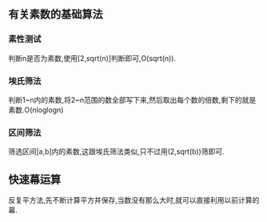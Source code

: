 ## 有关素数的基础算法
### 素性测试
  判断n是否为素数,使用[2,sqrt(n)]判断即可,O(sqrt(n)).
### 埃氏筛法
  判断1\~n内的素数,将2~n范围的数全部写下来,然后取出每个数的倍数,剩下的就是素数.O(nloglogn)
### 区间筛法
  筛选区间\[a,b]内的素数,这跟埃氏筛法类似,只不过用(2,sqrt(b))筛即可.
## 快速幕运算
  反复平方法,先不断计算平方并保存,当数没有那么大时,就可以直接利用以前计算的幕.

